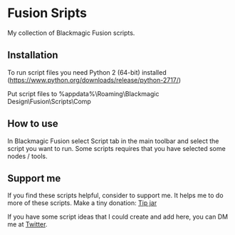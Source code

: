 # Fusion Sripts

My collection of Blackmagic Fusion scripts.

## Installation

To run script files you need Python 2 (64-bit) installed (https://www.python.org/downloads/release/python-2717/)

Put script files to %appdata%\Roaming\Blackmagic Design\Fusion\Scripts\Comp

## How to use

In Blackmagic Fusion select Script tab in the main toolbar and select the script you want to run. Some scripts requires that you have selected some nodes / tools.

## Support me
If you find these scripts helpful, consider to support me. It helps me to do more of these scripts. Make a tiny donation: [Tip jar](https://paypal.me/aturtur)

If you have some script ideas that I could create and add here, you can DM me at [Twitter](https://twitter.com/aturtur).